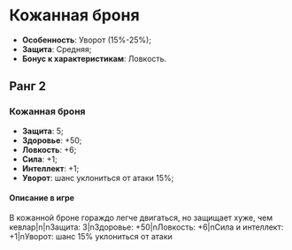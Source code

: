 # Кожанная броня

* **Особенность**: Уворот (15%-25%);
* **Защита**: Средняя;
* **Бонус к характеристикам**: Ловкость.

## Ранг 2

### Кожанная броня

* **Защита**: 5;
* **Здоровье**: +50;
* **Ловкость**: +6;
* **Сила**: +1;
* **Интеллект**: +1;
* **Уворот**: шанс уклониться от атаки 15%;

#### Описание в игре
В кожанной броне гораждо легче двигаться, но защищает хуже, чем кевлар|n|nЗащита: 3|nЗдоровье: +50|nЛовкость: +6|nСила и интеллект: +1|nУворот: шанс 15% уклониться от атаки
